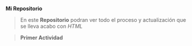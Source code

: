 **Mi Repositorio**
>En este **Repositorio** podran ver todo el proceso y actualización que se lleva acabo con *HTML*

>**Primer Actividad**
